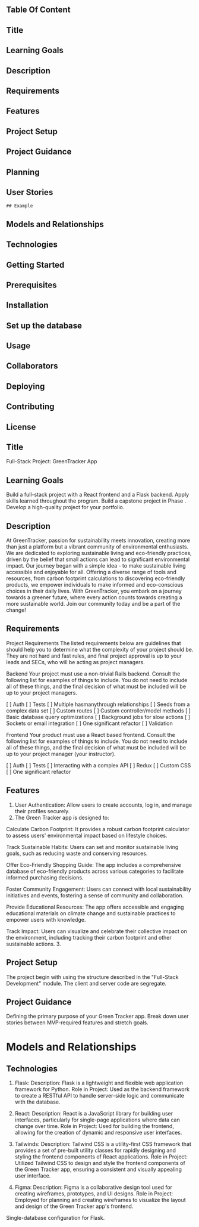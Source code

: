 ## Table Of Content

## Title
## Learning Goals
## Description
## Requirements
## Features
## Project Setup
## Project Guidance
## Planning
## User Stories
    ## Example
## Models and Relationships
## Technologies
## Getting Started
## Prerequisites
## Installation
## Set up the database
## Usage
## Collaborators
## Deploying
## Contributing
## License


## Title
Full-Stack Project: GreenTracker App

## Learning Goals
Build a full-stack project with a React frontend and a Flask backend.
Apply skills learned throughout the program.
Build  a capstone project in Phase .
Develop a high-quality project for your portfolio.

## Description
At GreenTracker, passion for sustainability meets innovation, creating more than just a platform but a vibrant community of environmental enthusiasts. We are dedicated to exploring sustainable living and eco-friendly practices, driven by the belief that small actions can lead to significant environmental impact. Our journey began with a simple idea - to make sustainable living accessible and enjoyable for all. Offering a diverse range of tools and resources, from carbon footprint calculations to discovering eco-friendly products, we empower individuals to make informed and eco-conscious choices in their daily lives. With GreenTracker, you embark on a journey towards a greener future, where every action counts towards creating a more sustainable world. Join our community today and be a part of the change!




## Requirements

Project Requirements
The listed requirements below are guidelines that should help you to determine what the complexity of your project should be. They are not hard and fast rules, and final project approval is up to your leads and SECs, who will be acting as project managers.

Backend
Your project must use a non-trivial Rails backend. Consult the following list for examples of things to include. You do not need to include all of these things, and the final decision of what must be included will be up to your project managers.

[ ] Auth
[ ] Tests
[ ] Multiple hasmanythrough relationships
[ ] Seeds from a complex data set
[ ] Custom routes
[ ] Custom controller/model methods
[ ] Basic database query optimizations
[ ] Background jobs for slow actions
[ ] Sockets or email integration
[ ] One significant refactor
[ ] Validation

Frontend
Your product must use a React based frontend. Consult the following list for examples of things to include. You do not need to include all of these things, and the final decision of what must be included will be up to your project manager (your instructor).

[ ] Auth
[ ] Tests
[ ] Interacting with a complex API
[ ] Redux
[ ] Custom CSS
[ ] One significant refactor


## Features
1. User Authentication: Allow users to create accounts, log in, and manage their profiles securely.
2. The Green Tracker app is designed to:

Calculate Carbon Footprint: It provides a robust carbon footprint calculator to assess users' environmental impact based on lifestyle choices.

Track Sustainable Habits: Users can set and monitor sustainable living goals, such as reducing waste and conserving resources.

Offer Eco-Friendly Shopping Guide: The app includes a comprehensive database of eco-friendly products across various categories to facilitate informed purchasing decisions.

Foster Community Engagement: Users can connect with local sustainability initiatives and events, fostering a sense of community and collaboration.

Provide Educational Resources: The app offers accessible and engaging educational materials on climate change and sustainable practices to empower users with knowledge.

Track Impact: Users can visualize and celebrate their collective impact on the environment, including tracking their carbon footprint and other sustainable actions.
3. 


## Project Setup
The project begin with using the structure described in the "Full-Stack Development" module. The client and server code are segregate.

## Project Guidance
Defining the primary purpose of your Green Tracker app. Break down user stories between MVP-required features and stretch goals.

# Models and Relationships


## Technologies
1. Flask:
Description: Flask is a lightweight and flexible web application framework for Python. Role in Project: Used as the backend framework to create a RESTful API to handle server-side logic and communicate with the database.

2. React:
Description: React is a JavaScript library for building user interfaces, particularly for single-page applications where data can change over time. Role in Project: Used for building the frontend, allowing for the creation of dynamic and responsive user interfaces.

3. Tailwinds:
Description: Tailwind CSS is a utility-first CSS framework that provides a set of pre-built utility classes for rapidly designing and styling the frontend components of React applications. Role in Project: Utilized Tailwind CSS to design and style the frontend components of the Green Tracker app, ensuring a consistent and visually appealing user interface.

4. Figma:
Description: Figma is a collaborative design tool used for creating wireframes, prototypes, and UI designs. Role in Project: Employed for planning and creating wireframes to visualize the layout and design of the Green Tracker app's frontend.
















Single-database configuration for Flask.
